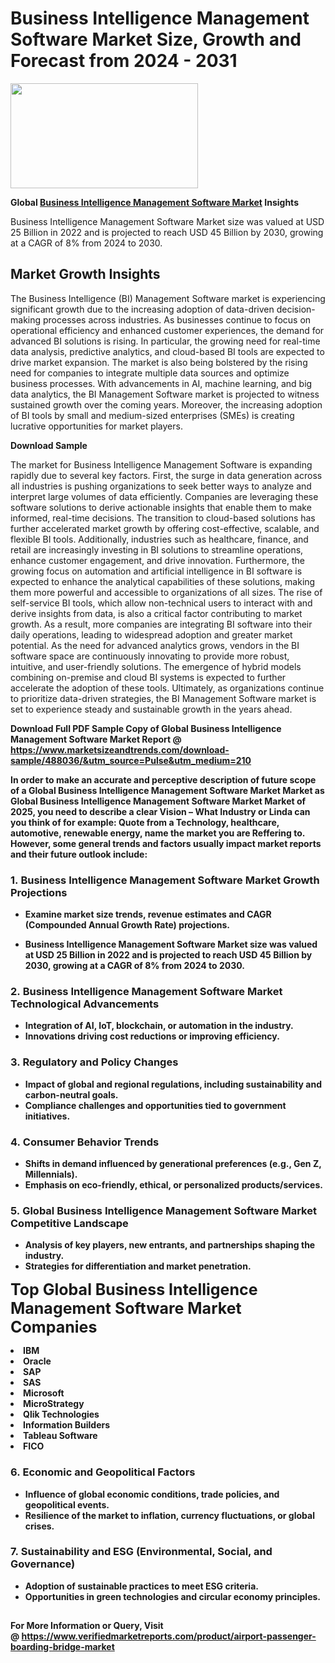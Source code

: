 <H1>Business Intelligence Management Software Market Size, Growth and Forecast from 2024 - 2031</H1><img class="aligncenter size-medium wp-image-584254" src="https://thirdeyenews.in/wp-content/uploads/2024/09/Global-Market-Research-300x168.jpeg" alt="" width="300" height="168" /><p><strong>Global&nbsp;<a href="https://www.marketsizeandtrends.com/download-sample/488036/&amp;utm_source=Pulse&amp;utm_medium=210">Business Intelligence Management Software Market</a> Insights</strong></p><p>Business Intelligence Management Software Market size was valued at USD 25 Billion in 2022 and is projected to reach USD 45 Billion by 2030, growing at a CAGR of 8% from 2024 to 2030.</p><p><h2>Market Growth Insights</h2> <p>The Business Intelligence (BI) Management Software market is experiencing significant growth due to the increasing adoption of data-driven decision-making processes across industries. As businesses continue to focus on operational efficiency and enhanced customer experiences, the demand for advanced BI solutions is rising. In particular, the growing need for real-time data analysis, predictive analytics, and cloud-based BI tools are expected to drive market expansion. The market is also being bolstered by the rising need for companies to integrate multiple data sources and optimize business processes. With advancements in AI, machine learning, and big data analytics, the BI Management Software market is projected to witness sustained growth over the coming years. Moreover, the increasing adoption of BI tools by small and medium-sized enterprises (SMEs) is creating lucrative opportunities for market players.</p> <p><strong>Download Sample</strong></p> <p>The market for Business Intelligence Management Software is expanding rapidly due to several key factors. First, the surge in data generation across all industries is pushing organizations to seek better ways to analyze and interpret large volumes of data efficiently. Companies are leveraging these software solutions to derive actionable insights that enable them to make informed, real-time decisions. The transition to cloud-based solutions has further accelerated market growth by offering cost-effective, scalable, and flexible BI tools. Additionally, industries such as healthcare, finance, and retail are increasingly investing in BI solutions to streamline operations, enhance customer engagement, and drive innovation. Furthermore, the growing focus on automation and artificial intelligence in BI software is expected to enhance the analytical capabilities of these solutions, making them more powerful and accessible to organizations of all sizes. The rise of self-service BI tools, which allow non-technical users to interact with and derive insights from data, is also a critical factor contributing to market growth. As a result, more companies are integrating BI software into their daily operations, leading to widespread adoption and greater market potential. As the need for advanced analytics grows, vendors in the BI software space are continuously innovating to provide more robust, intuitive, and user-friendly solutions. The emergence of hybrid models combining on-premise and cloud BI systems is expected to further accelerate the adoption of these tools. Ultimately, as organizations continue to prioritize data-driven strategies, the BI Management Software market is set to experience steady and sustainable growth in the years ahead.</p> <p><strong></p><p><span class=""><strong>Download Full PDF Sample Copy of Global Business Intelligence Management Software Market Report</strong> @ <a href="https://www.marketsizeandtrends.com/download-sample/488036/&amp;utm_source=Pulse&amp;utm_medium=210" target="_blank">https://www.marketsizeandtrends.com/download-sample/488036/&amp;utm_source=Pulse&amp;utm_medium=210</a></span></p><p>In order to make an accurate and perceptive description of future scope of a Global&nbsp;Business Intelligence Management Software Market Market as Global&nbsp;Business Intelligence Management Software Market Market of 2025, you need to describe a clear Vision &ndash; What Industry or Linda can you think of for example: Quote from a Technology, healthcare, automotive, renewable energy, name the market you are Reffering to. However, some general trends and factors usually impact market reports and their future outlook include:</p><h3>1.&nbsp;<strong>Business Intelligence Management Software Market Growth Projections</strong></h3><ul><li>Examine market size trends, revenue estimates and CAGR (Compounded Annual Growth Rate) projections.</li><li><p>Business Intelligence Management Software Market size was valued at USD 25 Billion in 2022 and is projected to reach USD 45 Billion by 2030, growing at a CAGR of 8% from 2024 to 2030.</p></li></ul><h3>2.&nbsp;<strong>Business Intelligence Management Software Market Technological Advancements</strong></h3><ul><li>Integration of AI, IoT, blockchain, or automation in the industry.</li><li>Innovations driving cost reductions or improving efficiency.</li></ul><h3>3.&nbsp;<strong>Regulatory and Policy Changes</strong></h3><ul><li>Impact of global and regional regulations, including sustainability and carbon-neutral goals.</li><li>Compliance challenges and opportunities tied to government initiatives.</li></ul><h3>4.&nbsp;<strong>Consumer Behavior Trends</strong></h3><ul><li>Shifts in demand influenced by generational preferences (e.g., Gen Z, Millennials).</li><li>Emphasis on eco-friendly, ethical, or personalized products/services.</li></ul><h3>5.&nbsp;<strong>Global Business Intelligence Management Software Market Competitive Landscape</strong></h3><ul><li>Analysis of key players, new entrants, and partnerships shaping the industry.</li><li>Strategies for differentiation and market penetration.</li></ul><p data-pm-slice="1 1 []"><span style="color: inherit; font-family: inherit; font-size: 25px;">Top Global Business Intelligence Management Software Market Companies</span></p><div class="" data-test-id=""><p><li>IBM</li><li> Oracle</li><li> SAP</li><li> SAS</li><li> Microsoft</li><li> MicroStrategy</li><li> Qlik Technologies</li><li> Information Builders</li><li> Tableau Software</li><li> FICO</li></p></div><h3>6.&nbsp;<strong>Economic and Geopolitical Factors</strong></h3><ul><li>Influence of global economic conditions, trade policies, and geopolitical events.</li><li>Resilience of the market to inflation, currency fluctuations, or global crises.</li></ul><h3>7.&nbsp;<strong>Sustainability and ESG (Environmental, Social, and Governance)</strong></h3><ul><li>Adoption of sustainable practices to meet ESG criteria.</li><li>Opportunities in green technologies and circular economy principles.</li></ul><h2><strong style="font-size: 14px;">For More Information or Query, Visit @&nbsp;</strong><a style="background-color: #ffffff; font-size: 14px;" href="https://www.marketsizeandtrends.com/report/business-intelligence-management-software-market/" target="_blank">https://www.verifiedmarketreports.com/product/airport-passenger-boarding-bridge-market</a></h2>
